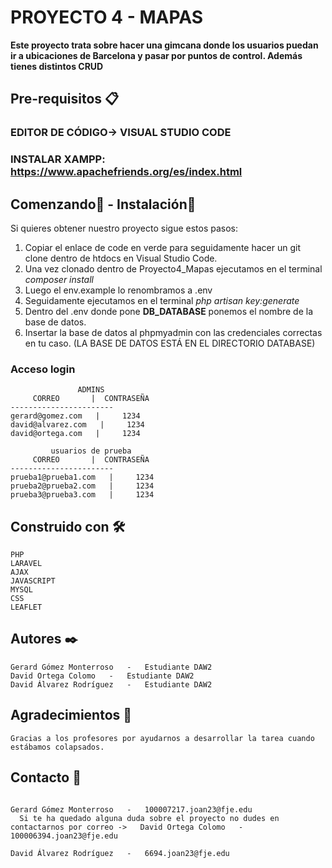 # PROYECTO 4 - MAPAS

**Este proyecto trata sobre hacer una gimcana donde los usuarios puedan ir a ubicaciones de Barcelona y pasar por puntos de control. Además tienes distintos CRUD**


## Pre-requisitos 📋

### EDITOR DE CÓDIGO-> VISUAL STUDIO CODE
### INSTALAR XAMPP: https://www.apachefriends.org/es/index.html

## Comenzando🚀 - Instalación🔧

Si quieres obtener nuestro proyecto sigue estos pasos:

1. Copiar el enlace de code en verde para seguidamente hacer un git clone dentro de htdocs en Visual Studio Code.
2. Una vez clonado dentro de Proyecto4_Mapas ejecutamos en el terminal *composer install*
3. Luego el env.example lo renombramos a .env 
4. Seguidamente ejecutamos en el terminal *php artisan key:generate*
5. Dentro del .env donde pone **DB_DATABASE** ponemos el nombre de la base de datos.
6. Insertar la base de datos al phpmyadmin con las credenciales correctas en tu caso.
(LA BASE DE DATOS ESTÁ EN EL DIRECTORIO DATABASE)

### Acceso login

```
               ADMINS
     CORREO       |  CONTRASEÑA
-----------------------
gerard@gomez.com   |     1234  
david@alvarez.com   |     1234 
david@ortega.com   |     1234 
```
```
         usuarios de prueba
     CORREO       |  CONTRASEÑA
-----------------------
prueba1@prueba1.com   |     1234  
prueba2@prueba2.com   |     1234 
prueba3@prueba3.com   |     1234 
```

## Construido con 🛠️

    PHP 
    LARAVEL
    AJAX
    JAVASCRIPT
    MYSQL
    CSS
    LEAFLET

## Autores ✒️

    Gerard Gómez Monterroso   -   Estudiante DAW2
    David Ortega Colomo   -   Estudiante DAW2
    David Álvarez Rodríguez   -   Estudiante DAW2

## Agradecimientos 🍺

    Gracias a los profesores por ayudarnos a desarrollar la tarea cuando estábamos colapsados.

## Contacto 📧     
  ```  
                                                                                            Gerard Gómez Monterroso   -   100007217.joan23@fje.edu
    Si te ha quedado alguna duda sobre el proyecto no dudes en contactarnos por correo ->   David Ortega Colomo   -   100006394.joan23@fje.edu
                                                                                            David Álvarez Rodríguez   -   6694.joan23@fje.edu
  ```  
